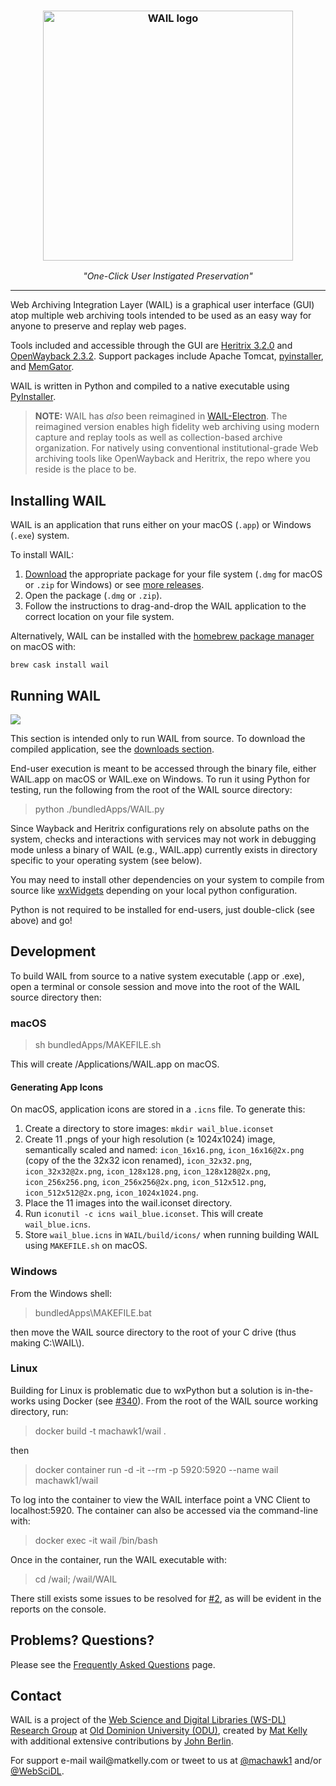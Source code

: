 <h3 align="center">
 <a href="http://github.com/machawk1/wail"><img src="https://cdn.rawgit.com/machawk1/wail/osagnostic/images/wail-blue-500.png" alt="WAIL logo" width="400" alt="Web Archiving Integration Layer (WAIL) logo" /></a></h3>
<p align="center" style="font-weight: normal;"><em>"One-Click User Instigated Preservation"</em></p>
<hr style="height: 1px; border: none;" />

Web Archiving Integration Layer (WAIL) is a graphical user interface (GUI) atop multiple web archiving tools intended to be used as an easy way for anyone to preserve and replay web pages.

Tools included and accessible through the GUI are <a href="https://github.com/internetarchive/heritrix3">Heritrix 3.2.0</a> and <a href="https://github.com/iipc/openwayback">OpenWayback 2.3.2</a>. Support packages include Apache Tomcat, <a href="https://github.com/pyinstaller/pyinstaller/">pyinstaller</a>, and <a href="https://github.com/oduwsdl/memgator">MemGator</a>.

WAIL is written in Python and compiled to a native executable using <a href="http://www.pyinstaller.org/">PyInstaller</a>.

<blockquote>
 <b>NOTE:</b> WAIL has <em>also</em> been reimagined in <a href="https://github.com/n0tan3rd/wail">WAIL-Electron</a>. The reimagined version enables high fidelity web archiving using modern capture and replay tools as well as collection-based archive organization. For natively using conventional institutional-grade Web archiving tools like OpenWayback and Heritrix, the repo where you reside is the place to be.
</blockquote>

<h2>Installing WAIL</h2>

WAIL is an application that runs either on your macOS (`.app`) or Windows (`.exe`) system.

To install WAIL:
1. <a href="http://machawk1.github.io/wail/#download">Download</a> the appropriate package for your file system (`.dmg` for macOS or `.zip` for Windows) or see [more releases](https://github.com/machawk1/wail/releases).
2. Open the package (`.dmg` or `.zip`).
3. Follow the instructions to drag-and-drop the WAIL application to the correct location on your file system.

Alternatively, WAIL can be installed with the [homebrew package manager](https://github.com/Homebrew) on macOS with:

`𝚋𝚛𝚎𝚠 𝚌𝚊𝚜𝚔 𝚒𝚗𝚜𝚝𝚊𝚕𝚕 wail`

<h2>Running WAIL</h2>

<img src="https://github.com/machawk1/wail/blob/osagnostic/images/screenshot_mac_20180205.png">

This section is intended only to run WAIL from source. To download the compiled application, see the <a href="http://machawk1.github.io/wail/#download">downloads section</a>.

End-user execution is meant to be accessed through the binary file, either WAIL.app on macOS or WAIL.exe on Windows.
To run it using Python for testing, run the following from the root of the WAIL source directory:
<blockquote>python ./bundledApps/WAIL.py</blockquote>

Since Wayback and Heritrix configurations rely on absolute paths on the system, checks and interactions with services may not work in debugging mode unless a binary of WAIL (e.g., WAIL.app) currently exists in directory specific to your operating system (see below).

You may need to install other dependencies on your system to compile from source like <a href="http://www.wxwidgets.org/">wxWidgets</a> depending on your local python configuration.

Python is not required to be installed for end-users, just double-click (see above) and go!

<h2>Development</h2>
To build WAIL from source to a native system executable (.app or .exe), open a terminal or console session and move into the root of the WAIL source directory then:
<h3>macOS</h3>
<blockquote>sh bundledApps/MAKEFILE.sh</blockquote>
This will create /Applications/WAIL.app on macOS.

<h4>Generating App Icons</h4>

On macOS, application icons are stored in a `.icns` file. To generate this:

1. Create a directory to store images: `mkdir wail_blue.iconset`
1. Create 11 .pngs of your high resolution (≥ 1024x1024) image, semantically scaled and named: `icon_16x16.png`, `icon_16x16@2x.png` (copy of the the 32x32 icon renamed), `icon_32x32.png`, `icon_32x32@2x.png`, `icon_128x128.png`, `icon_128x128@2x.png`, `icon_256x256.png`, `icon_256x256@2x.png`, `icon_512x512.png`, `icon_512x512@2x.png`, `icon_1024x1024.png`.
1. Place the 11 images into the wail.iconset directory.
1. Run `iconutil -c icns wail_blue.iconset`. This will create `wail_blue.icns`.
1. Store `wail_blue.icns` in `WAIL/build/icons/` when running building WAIL using `MAKEFILE.sh` on macOS.</li>


<h3>Windows</h3>
From the Windows shell:
<blockquote>bundledApps\MAKEFILE.bat</blockquote>
then move the WAIL source directory to the root of your C drive (thus making C:\WAIL\).

<h3>Linux</h3>
Building for Linux is problematic due to wxPython but a solution is in-the-works using Docker (see <a href="https://github.com/machawk1/wail/issues/340">#340</a>). From the root of the WAIL source working directory, run:

<blockquote>docker build -t machawk1/wail .</blockquote>

then

<blockquote>docker container run -d -it --rm -p 5920:5920 --name wail machawk1/wail</blockquote>

To log into the container to view the WAIL interface point a VNC Client to localhost:5920. The container can also be accessed via the command-line with:

<blockquote>docker exec -it wail /bin/bash</blockquote>

Once in the container, run the WAIL executable with:

<blockquote>cd /wail; /wail/WAIL</blockquote>

There still exists some issues to be resolved for <a href="https://github.com/machawk1/wail/issues/2">#2</a>, as will be evident in the reports on the console.


<h2>Problems? Questions?</h2>
<p>Please see the <a href="https://github.com/machawk1/wail/wiki/FAQ">Frequently Asked Questions</a> page.</p>

<h2>Contact</h2>
<p>WAIL is a project of the <a href="https://ws-dl.cs.odu.edu/">Web Science and Digital Libraries (WS-DL) Research Group</a> at <a href="https://odu.edu/">Old Dominion University (ODU)</a>, created by <a href="https://www.cs.odu.edu/~mkelly/">Mat Kelly</a> with additional extensive contributions by <a href="https://github.com/n0tan3rd">John Berlin</a>.</p>

<p>For support e-mail wail@matkelly.com or tweet to us at <a href="https://twitter.com/machawk1">@machawk1</a> and/or <a href="https://twitter.com/WebSciDL">@WebSciDL</a>.</p>
